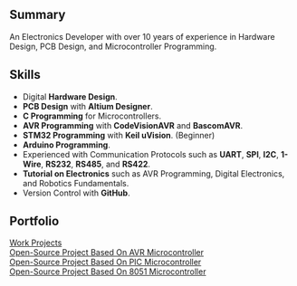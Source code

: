 ## Summary
An Electronics Developer with over 10 years of experience in Hardware Design, PCB Design, and Microcontroller Programming.

## Skills
- Digital **Hardware Design**.
- **PCB Design** with **Altium Designer**.
- **C Programming** for Microcontrollers.
- **AVR Programming** with **CodeVisionAVR** and **BascomAVR**.
- **STM32 Programming** with **Keil uVision**. (Beginner)
- **Arduino Programming**.
- Experienced with Communication Protocols such as **UART**, **SPI**, **I2C**, **1-Wire**, **RS232**, **RS485**, and **RS422**.
- **Tutorial on Electronics** such as AVR Programming, Digital Electronics, and Robotics Fundamentals.
- Version Control with **GitHub**.

## Portfolio
[Work Projects](Portfolio/ReadMe.md)  
[Open-Source Project Based On AVR Microcontroller](https://github.com/AliRezaJoodi/AVR_Projects)  
[Open-Source Project Based On PIC Microcontroller](https://github.com/AliRezaJoodi/PIC_Projects)  
[Open-Source Project Based On 8051 Microcontroller](https://github.com/AliRezaJoodi/8051_Projects)  

